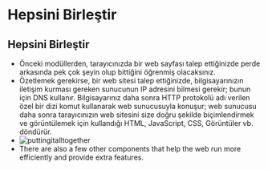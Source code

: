 # Hepsini Birleştir
## Hepsini Birleştir
- Önceki modüllerden, tarayıcınızda bir web sayfası talep ettiğinizde perde arkasında pek çok şeyin olup bittiğini öğrenmiş olacaksınız.
- Özetlemek gerekirse, bir web sitesi talep ettiğinizde, bilgisayarınızın iletişim kurması gereken sunucunun IP adresini bilmesi gerekir; bunun için DNS kullanır. Bilgisayarınız daha sonra HTTP protokolü adı verilen özel bir dizi komut kullanarak web sunucusuyla konuşur; web sunucusu daha sonra tarayıcınızın web sitesini size doğru şekilde biçimlendirmek ve görüntülemek için kullandığı HTML, JavaScript, CSS, Görüntüler vb. döndürür.
- ![puttingitalltogether](https://user-images.githubusercontent.com/86947080/185058965-fe4f5e56-78fb-4ba7-b37e-187d9ac6d430.png)
- There are also a few other components that help the web run more efficiently and provide extra features.
